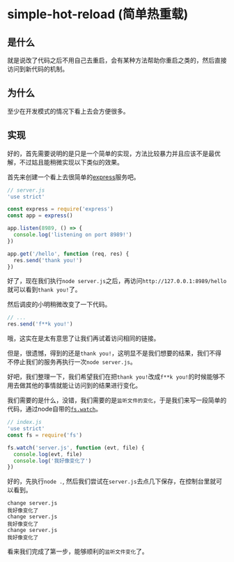 # simple-hot-reload (简单热重载)

## 是什么

就是说改了代码之后不用自己去重启，会有某种方法帮助你重启之类的，然后直接访问到新代码的机制。

## 为什么

至少在开发模式的情况下看上去会方便很多。

## 实现

好的，首先需要说明的是只是一个简单的实现，方法比较暴力并且应该不是最优解，不过姑且能稍微实现以下类似的效果。

首先来创建一个看上去很简单的[express](http://expressjs.com/)服务吧。

```js
// server.js
'use strict'

const express = require('express')
const app = express()

app.listen(8989, () => {
  console.log('listening on port 8989!')
})

app.get('/hello', function (req, res) {
  res.send('thank you!')
})
```

好了，现在我们执行`node server.js`之后，再访问`http://127.0.0.1:8989/hello`就可以看到`thank you!`了。

然后调皮的小明稍微改变了一下代码。

```js
// ...
res.send('f**k you!')
```

哦，这实在是太有意思了让我们再试着访问相同的链接。

但是，很遗憾，得到的还是`thank you!`，这明显不是我们想要的结果，我们不得不停止我们的服务再执行一次`node server.js`。

好吧，我们整理一下，我们希望我们在把`thank you!`改成`f**k you!`的时候能够不用去做其他的事情就能让访问到的结果进行变化。

我们需要的是什么，没错，我们需要的是`监听文件的变化`，于是我们来写一段简单的代码，通过node自带的[`fs.watch`](https://nodejs.org/dist/latest-v12.x/docs/api/fs.html#fs_fs_watch_filename_options_listener)。

```js
// index.js
'use strict'
const fs = require('fs')

fs.watch('server.js', function (evt, file) {
  console.log(evt, file)
  console.log('我好像变化了')
})
```

好的，先执行`node .`, 然后我们尝试在`server.js`去点几下保存，在控制台里就可以看到。

```
change server.js
我好像变化了
change server.js
我好像变化了
change server.js
我好像变化了
```

看来我们完成了第一步，能够顺利的`监听文件变化`了。